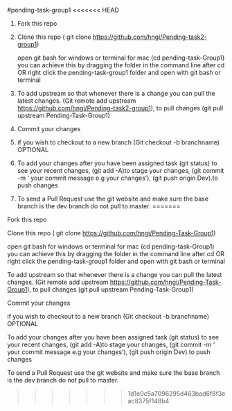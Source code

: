 #pending-task-group1
<<<<<<< HEAD
1. Fork this repo

2. Clone this repo ( git clone https://github.com/hngi/Pending-task2-group1)

   open git bash for windows or terminal for mac (cd pending-task-Group1) you can achieve this by dragging the folder in the      command line after cd OR right click the pending-task-group1 folder and open with git bash or terminal 

3. To add upstream so that whenever there is a change you can pull the latest changes. (Git remote add upstream https://github.com/hngi/Pending-task2-group1), to pull changes (git pull upstream Pending-Task-Group1)
4. Commit your changes 
5. if you wish to checkout to a new branch (Git checkout -b branchname) OPTIONAL
6. To add your changes after you have been assigned task (git status) to see your recent changes, (git add -A)to stage your changes, (git commit -m ‘ your commit message e.g your changes’), (git push origin Dev).to push changes
7. To send a Pull Request use the git website and make sure the base branch is the dev branch do not pull to master.
=======

Fork this repo

Clone this repo ( git clone https://github.com/hngi/Pending-Task-Group1)

open git bash for windows or terminal for mac (cd pending-task-Group1) you can achieve this by dragging the folder in the command line after cd OR right click the pending-task-group1 folder and open with git bash or terminal

To add upstream so that whenever there is a change you can pull the latest changes. (Git remote add upstream https://github.com/hngi/Pending-Task-Group1), to pull changes (git pull upstream Pending-Task-Group1)

Commit your changes

if you wish to checkout to a new branch (Git checkout -b branchname) OPTIONAL

To add your changes after you have been assigned task (git status) to see your recent changes, (git add -A)to stage your changes, (git commit -m ‘ your commit message e.g your changes’), (git push origin Dev).to push changes

To send a Pull Request use the git website and make sure the base branch is the dev branch do not pull to master.
>>>>>>> 1d1e0c5a7096295d463bad6f8f3eac8375f148b4
